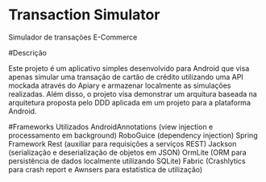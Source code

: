 # Transaction Simulator
Simulador de transações E-Commerce

#Descrição

Este projeto é um aplicativo simples desenvolvido para Android que visa apenas simular uma transação de cartão de crédito utilizando uma API mockada através do Apiary e armazenar localmente as simulações realizadas. Além disso, o projeto visa demonstrar um arquitura baseada na arquitetura proposta pelo DDD aplicada em um projeto para a plataforma Android.

#Frameworks Utilizados
AndroidAnnotations (view injection e processamento em background)
RoboGuice (dependency injection)
Spring Framework Rest (auxiliar para requisições a serviços REST)
Jackson (serialização e deserialização de objetos em JSON)
OrmLite (ORM para persistência de dados localmente utilizando SQLite)
Fabric (Crashlytics para crash report e Awnsers para estatística de utilização)
